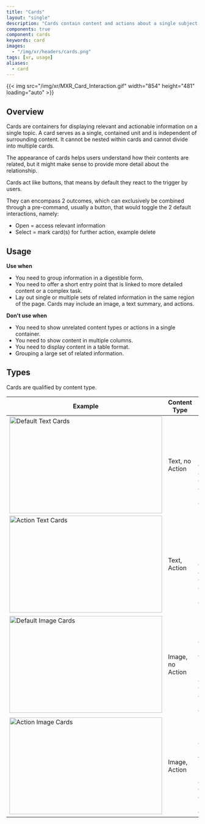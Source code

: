 ```yaml
---
title: "Cards"
layout: "single"
description: "Cards contain content and actions about a single subject."
components: true
component: cards
keywords: card
images:
  - "/img/xr/headers/cards.png"
tags: [xr, usage]
aliases:
  - card
---
```


{{< img src="/img/xr/MXR_Card_Interaction.gif" width="854" height="481" loading="auto" >}}

## Overview

Cards are containers for displaying relevant and actionable information on a single topic. A card serves as a single, contained unit and is independent of surrounding content. It cannot be nested within cards and cannot divide into multiple cards.

The appearance of cards helps users understand how their contents are related, but it might make sense to provide more detail about the relationship.

Cards act like buttons, that means by default they react to the trigger by users.

They can encompass 2 outcomes, which can exclusively be combined through a pre-command, usually a button, that would toggle the 2 default interactions, namely:
- Open = access relevant information
- Select = mark card(s) for further action, example delete

## Usage

**Use when**

- You need to group information in a digestible form.
- You need to offer a short entry point that is linked to more detailed content or a complex task.
- Lay out single or multiple sets of related information in the same region of the page. Cards may include an image, a text summary, and actions.

**Don't use when**

- You need to show unrelated content types or actions in a single container.
- You need to show content in multiple columns.
- You need to display content in a table format.
- Grouping a large set of related information.

## Types

Cards are qualified by content type.

<table class="table table-bordered">
  <thead class="thead-light">
    <tr>
      <th>Example</th>
      <th>Content Type </th>
      <th>When to use</th>
    </tr>
  </thead>
  <tbody>
    <tr>
      <td><img src="/img/xr/Card_Text_Default.png" alt="Default Text Cards" width="400"height="254"></td>
      <td>Text, no Action</td>
      <td>
        Use it to provide previews of nested text-heavy contents, that allow users to determine actions required on a glimpse.
      </td>
    </tr>
    <tr>
      <td><img src="/img/xr/Card_Text_Action.png" alt="Action Text Cards" width="400"height="254"></td>
      <td>Text, Action</td>
      <td>
        Use it to provide previews of nested text-heavy contents, that allow users to execute quick actions required on a glimpse.
      </td>
    </tr>
    <tr>
      <td><img src="/img/xr/Card_Image_Default.png" alt="Default Image Cards" width="400"height="254"></td>
      <td>Image, no Action</td>
      <td>
        Use it to provide previews of content better understandable through images (i.e. 3D-model), that allow users to determine actions required on a glimpse.
      </td>
    </tr>
    <tr>
      <td><img src="/img/xr/Card_Image_Action.png" alt="Action Image Cards" width="400"height="254"></td>
      <td>Image, Action</td>
      <td>
        Use it to provide previews of content better understandable through images (i.e. 3D-model), that allow users to execute quick actions required on a glimpse.
      </td>
    </tr>
  </tbody>
</table>
